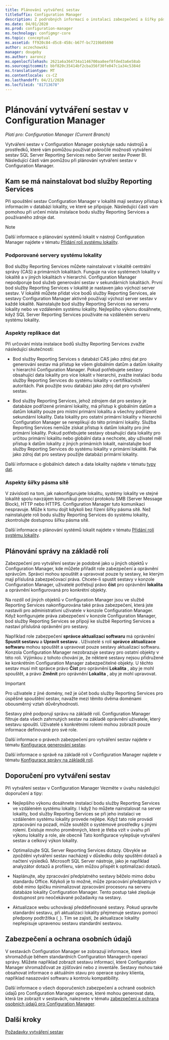 ```yaml
---
title: Plánování vytváření sestav
titleSuffix: Configuration Manager
description: Z podrobných informací o instalaci zabezpečení a šířky pásma sítě je důležité naplánovat vytváření sestav v Configuration Manager.
ms.date: 04/01/2020
ms.prod: configuration-manager
ms.technology: configmgr-core
ms.topic: conceptual
ms.assetid: ff920c84-d5c8-458c-b67f-bc7219b05690
author: aczechowski
manager: dougeby
ms.author: aaroncz
ms.openlocfilehash: 2621a6a364734a1146700aa8eef8fded3a6e58ab
ms.sourcegitcommit: bbf820c35414bf2cba356f30fe047c1a34c5384d
ms.translationtype: MT
ms.contentlocale: cs-CZ
ms.lasthandoff: 04/21/2020
ms.locfileid: "81713678"
---
```

# <a name="plan-for-reporting-in-configuration-manager"></a>Plánování vytváření sestav v Configuration Manager

*Platí pro: Configuration Manager (Current Branch)*

Vytváření sestav v Configuration Manager poskytuje sadu nástrojů a prostředků, které vám pomůžou používat pokročilé možnosti vytváření sestav SQL Server Reporting Services nebo Server sestav Power BI. Následující části vám pomůžou při plánování vytváření sestav v Configuration Manager.

## <a name="where-to-install-the-reporting-services-point"></a>Kam se má nainstalovat bod služby Reporting Services

Při spouštění sestav Configuration Manager v lokalitě mají sestavy přístup k informacím v databázi lokality, ve které se připojuje. Následující části vám pomohou při určení místa instalace bodu služby Reporting Services a používaného zdroje dat.

> [!NOTE]
> Další informace o plánování systémů lokalit v nástroji Configuration Manager najdete v tématu [Přidání rolí systému lokality](../deploy/configure/add-site-system-roles.md).

### <a name="supported-site-system-servers"></a> Podporované servery systému lokality

Bod služby Reporting Services můžete nainstalovat v lokalitě centrální správy (CAS) a primárních lokalitách. Funguje na více systémech lokality v lokalitě a v jiných lokalitách v hierarchii. Configuration Manager nepodporuje bod služeb generování sestav v sekundárních lokalitách. První bod služby Reporting Services v lokalitě je nastaven jako výchozí server sestav. V lokalitě můžete přidat více bodů služby Reporting Services, ale sestavy Configuration Manager aktivně používají výchozí server sestav v každé lokalitě. Nainstalujte bod služby Reporting Services na serveru lokality nebo ve vzdáleném systému lokality. Nejlepšího výkonu dosáhnete, když SQL Server Reporting Services používáte na vzdáleném serveru systému lokality.

### <a name="data-replication-considerations"></a> Aspekty replikace dat

Při určování místa instalace bodů služby Reporting Services zvažte následující skutečnosti:

- Bod služby Reporting Services s databází CAS jako zdroj dat pro generování sestav má přístup ke všem globálním datům a datům lokality v hierarchii Configuration Manager. Pokud potřebujete sestavy obsahující data lokality pro více lokalit v hierarchii, zvažte instalaci bodu služby Reporting Services do systému lokality v certifikačních autoritách. Pak použijte svou databázi jako zdroj dat pro vytváření sestav.

- Bod služby Reporting Services, jehož zdrojem dat pro sestavy je databáze podřízené primární lokality, má přístup k globálním datům a datům lokality pouze pro místní primární lokalitu a všechny podřízené sekundární lokality. Data lokality pro ostatní primární lokality v hierarchii Configuration Manager se nereplikují do této primární lokality. Služba Reporting Services nemůže získat přístup k datům lokality pro jiné primární lokality. Pokud potřebujete sestavy obsahující data lokality pro určitou primární lokalitu nebo globální data a nechcete, aby uživatel měl přístup k datům lokality z jiných primárních lokalit, nainstalujte bod služby Reporting Services do systému lokality v primární lokalitě. Pak jako zdroj dat pro sestavy použijte databázi primární lokality.

Další informace o globálních datech a data lokality najdete v tématu [typy dat](../../plan-design/hierarchy/database-replication.md#types-of-data).

### <a name="network-bandwidth-considerations"></a>Aspekty šířky pásma sítě

V závislosti na tom, jak nakonfigurujete lokalitu, systémy lokality ve stejné lokalitě spolu navzájem komunikují pomocí protokolu SMB (Server Message Block), HTTP nebo HTTPS. Configuration Manager tuto komunikaci nespravuje. Může k tomu dojít kdykoli bez řízení šířky pásma sítě. Než nainstalujete roli bodu služby Reporting Services do systému lokality, zkontrolujte dostupnou šířku pásma sítě.

Další informace o plánování systémů lokalit najdete v tématu [Přidání rolí systému lokality](../deploy/configure/add-site-system-roles.md).

## <a name="plan-for-role-based-administration"></a>Plánování správy na základě rolí

Zabezpečení pro vytváření sestav je podobné jako u jiných objektů v Configuration Manager, kde můžete přiřadit role zabezpečení a oprávnění správcům. Správci mohou spouštět a upravovat pouze ty sestavy, ke kterým mají příslušná zabezpečovací práva. Chcete-li spustit sestavy v konzole Configuration Manager, uživatelé potřebují právo **číst** pro oprávnění **lokalita** a oprávnění konfigurovaná pro konkrétní objekty.

Na rozdíl od jiných objektů v Configuration Manager jsou ve službě Reporting Services nakonfigurována také práva zabezpečení, která jste nastavili pro administrativní uživatele v konzole Configuration Manager. Když konfigurujete práva zabezpečení v konzole Configuration Manager, bod služby Reporting Services se připojí ke službě Reporting Services a nastaví příslušná oprávnění pro sestavy.

Například role zabezpečení **správce aktualizací softwaru** má oprávnění **Spustit sestavu** a **Upravit sestavu** . Uživatelé s rolí **správce aktualizace softwaru** mohou spouštět a upravovat pouze sestavy aktualizací softwaru. Konzola Configuration Manager nezobrazuje sestavy pro ostatní objekty v této roli. Výjimkou z tohoto chování je, že některé sestavy nejsou přidružené ke konkrétním Configuration Manager zabezpečitelné objekty. U těchto sestav musí mít správce právo **Číst** pro oprávnění **Lokalita** , aby je mohl spouštět, a právo **Změnit** pro oprávnění **Lokalita** , aby je mohl upravovat.  

> [!IMPORTANT]
> Pro uživatele z jiné domény, než je účet bodu služby Reporting Services pro úspěšné spouštění sestav, navažte mezi těmito dvěma doménami obousměrný vztah důvěryhodnosti.

Sestavy plně podporují správu na základě rolí. Configuration Manager filtruje data všech zahrnutých sestav na základě oprávnění uživatele, který sestavu spouští. Uživatelé s konkrétními rolemi mohou zobrazit pouze informace definované pro své role.

Další informace o právech zabezpečení pro vytváření sestav najdete v tématu [Konfigurace generování sestav](configuring-reporting.md).

Další informace o správě na základě rolí v Configuration Manager najdete v tématu [Konfigurace správy na základě rolí](../deploy/configure/configure-role-based-administration.md).

## <a name="reporting-recommendations"></a>Doporučení pro vytváření sestav

Při vytváření sestav v Configuration Manager Vezměte v úvahu následující doporučení a tipy:

- Nejlepšího výkonu dosáhnete instalací bodu služby Reporting Services ve vzdáleném systému lokality. I když ho můžete nainstalovat na server lokality, bod služby Reporting Services se při jeho instalaci ve vzdáleném systému lokality provede nejlépe. Když tato role provádí zpracování na pozadí, může soutěžit o systémové prostředky s jinými rolemi. Existuje mnoho proměnných, které je třeba vzít v úvahu při výkonu lokality a role, ale obecně Tato konfigurace vylepšuje vytváření sestav a celkový výkon lokality.

- Optimalizujte SQL Server Reporting Services dotazy. Obvykle se zpoždění vytváření sestav nacházejí v důsledku doby spuštění dotazů a načtení výsledků. Microsoft SQL Server nástroje, jako je například analyzátor dotazů a profileru, vám můžou přispět k optimalizaci dotazů.

- Naplánujte, aby zpracování předplatného sestavy běželo mimo dobu standardu Office. Kdykoli je to možné, může zpracování předplatných v době mimo špičku minimalizovat zpracování procesoru na serveru databáze lokality Configuration Manager. Tento postup také zlepšuje dostupnost pro neočekávané požadavky na sestavy.

- Aktualizace webu uchovávají předdefinované sestavy. Pokud upravíte standardní sestavu, při aktualizaci lokality přejmenuje sestavu pomocí předpony podtržítka (`_`). Tím se zajistí, že aktualizace lokality nepřepisuje upravenou sestavu standardní sestavou.

## <a name="security-and-privacy"></a>Zabezpečení a ochrana osobních údajů

V sestavách Configuration Manager se zobrazují informace, které shromažďuje během standardních Configuration Managerch operací správy. Můžete například zobrazit sestavu informací, které Configuration Manager shromažďovat ze zjišťování nebo z inventáře. Sestavy mohou také obsahovat informace o aktuálním stavu pro operace správy klienta, například nasazování softwaru a kontrolu kompatibility.

Další informace o všech doporučeních zabezpečení a ochraně osobních údajů pro Configuration Manager operace, které mohou generovat data, která lze zobrazit v sestavách, naleznete v tématu [zabezpečení a ochrana osobních údajů pro Configuration Manager](../../plan-design/security/security-and-privacy.md).  

## <a name="next-steps"></a>Další kroky

[Požadavky vytváření sestav](prerequisites-for-reporting.md)
